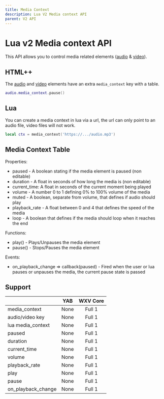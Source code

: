 ```yaml
---
title: Media Context
description: Lua V2 Media context API
parent: V2 API
---
```

# Lua v2 Media context API

This API allows you to control media related elements ([audio](../../htmlpp/audio.md) & [video](../../htmlpp/video.md)).

## HTML++

The [audio](../../htmlpp/audio.md) and [video](../../htmlpp/video.md) elements have an extra `media_context` key with a table.

```lua
audio.media_context.pause()
```

## Lua

You can create a media context in lua via a url, the url can only point to an audio file, video files will not work.

```lua
local ctx = media_context('https://.../audio.mp3')
```

## Media Context Table

Properties:

- paused - A boolean stating if the media element is paused (non editable)
- duration - A float in seconds of how long the media is (non editable)
- current_time: A float in seconds of the current moment being played
- volume - A number 0 to 1 defining 0% to 100% volume of the media
- muted - A boolean, separate from volume, that defines if audio should play
- playback_rate - A float between 0 and 4 that defines the speed of the media
- loop - A boolean that defines if the media should loop when it reaches the end

Functions:

- play() - Plays/Unpauses the media element
- pause() - Stops/Pauses the media element

Events:

- on_playback_change => callback(paused) - Fired when the user or lua pauses or unpauses the media, the current pause state is passed

## Support

|                    | YAB  | WXV Core |
| ------------------ | :--: | :------: |
| media_context      | None | Full 1   |
| audio/video key    | None | Full 1   |
| lua media_context  | None | Full 1   |
| paused             | None | Full 1   |
| duration           | None | Full 1   |
| current_time       | None | Full 1   |
| volume             | None | Full 1   |
| playback_rate      | None | Full 1   |
| play               | None | Full 1   |
| pause              | None | Full 1   |
| on_playback_change | None | Full 1   |

